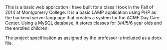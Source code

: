 This is a basic web application I have built for a class I took in the Fall of 2014 at Montgomery College.  It is a basic LAMP application using PHP as the backend server language that creates a system for the ACME Day Care Center.  Using a MySQL database, it stores classes for 3/4/5/6 year olds and the enrolled children.

The project specification as assigned by the professor is included as a docx file.